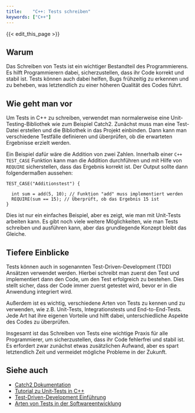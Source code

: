 ```yaml
---
title:    "C++: Tests schreiben"
keywords: ["C++"]
---
```


{{< edit_this_page >}}

## Warum

Das Schreiben von Tests ist ein wichtiger Bestandteil des Programmierens. Es hilft Programmierern dabei, sicherzustellen, dass ihr Code korrekt und stabil ist. Tests können auch dabei helfen, Bugs frühzeitig zu erkennen und zu beheben, was letztendlich zu einer höheren Qualität des Codes führt.

## Wie geht man vor

Um Tests in C++ zu schreiben, verwendet man normalerweise eine Unit-Testing-Bibliothek wie zum Beispiel Catch2. Zunächst muss man eine Test-Datei erstellen und die Bibliothek in das Projekt einbinden. Dann kann man verschiedene Testfälle definieren und überprüfen, ob die erwarteten Ergebnisse erzielt werden.

Ein Beispiel dafür wäre die Addition von zwei Zahlen. Innerhalb einer ```C++ TEST_CASE``` Funktion kann man die Addition durchführen und mit Hilfe von ```REQUIRE``` sicherstellen, dass das Ergebnis korrekt ist. Der Output sollte dann folgendermaßen aussehen:

```
TEST_CASE("Additionstest") {

  int sum = add(5, 10); // Funktion "add" muss implementiert werden
  REQUIRE(sum == 15); // Überprüft, ob das Ergebnis 15 ist
}
```

Dies ist nur ein einfaches Beispiel, aber es zeigt, wie man mit Unit-Tests arbeiten kann. Es gibt noch viele weitere Möglichkeiten, wie man Tests schreiben und ausführen kann, aber das grundlegende Konzept bleibt das Gleiche.

## Tiefere Einblicke

Tests können auch in sogenannten Test-Driven-Development (TDD) Ansätzen verwendet werden. Hierbei schreibt man zuerst den Test und implementiert dann den Code, um den Test erfolgreich zu bestehen. Dies stellt sicher, dass der Code immer zuerst getestet wird, bevor er in die Anwendung integriert wird.

Außerdem ist es wichtig, verschiedene Arten von Tests zu kennen und zu verwenden, wie z.B. Unit-Tests, Integrationstests und End-to-End-Tests. Jede Art hat ihre eigenen Vorteile und hilft dabei, unterschiedliche Aspekte des Codes zu überprüfen.

Insgesamt ist das Schreiben von Tests eine wichtige Praxis für alle Programmierer, um sicherzustellen, dass ihr Code fehlerfrei und stabil ist. Es erfordert zwar zunächst etwas zusätzlichen Aufwand, aber es spart letztendlich Zeit und vermeidet mögliche Probleme in der Zukunft.

## Siehe auch

- [Catch2 Dokumentation](https://github.com/catchorg/Catch2/tree/devel/docs)
- [Tutorial zu Unit-Tests in C++](https://www.codingame.com/playgrounds/247/introduction-to-unit-testing-with-catch)
- [Test-Driven-Development Einführung](https://www.geeksforgeeks.org/test-driven-development-tdd/)
- [Arten von Tests in der Softwareentwicklung](https://www.testlodge.com/types-of-software-testing/)